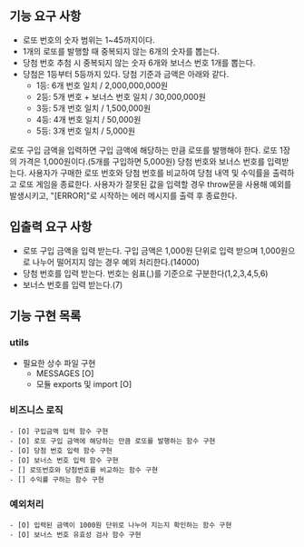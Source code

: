 ## 기능 요구 사항

- 로또 번호의 숫자 범위는 1~45까지이다.
- 1개의 로또를 발행할 때 중복되지 않는 6개의 숫자를 뽑는다.
- 당첨 번호 추첨 시 중복되지 않는 숫자 6개와 보너스 번호 1개를 뽑는다.
- 당첨은 1등부터 5등까지 있다. 당첨 기준과 금액은 아래와 같다.
  - 1등: 6개 번호 일치 / 2,000,000,000원
  - 2등: 5개 번호 + 보너스 번호 일치 / 30,000,000원
  - 3등: 5개 번호 일치 / 1,500,000원
  - 4등: 4개 번호 일치 / 50,000원
  - 5등: 3개 번호 일치 / 5,000원

로또 구입 금액을 입력하면 구입 금액에 해당하는 만큼 로또를 발행해야 한다.
로또 1장의 가격은 1,000원이다.(5개를 구입하면 5,000원)
당첨 번호와 보너스 번호를 입력받는다.
사용자가 구매한 로또 번호와 당첨 번호를 비교하여 당첨 내역 및 수익률을 출력하고 로또 게임을 종료한다.
사용자가 잘못된 값을 입력할 경우 throw문을 사용해 예외를 발생시키고, "[ERROR]"로 시작하는 에러 메시지를 출력 후 종료한다.

## 입출력 요구 사항

- 로또 구입 금액을 입력 받는다. 구입 금액은 1,000원 단위로 입력 받으며 1,000원으로 나누어 떨어지지 않는 경우 예외 처리한다.(14000)
- 당첨 번호를 입력 받는다. 번호는 쉼표(,)를 기준으로 구분한다(1,2,3,4,5,6)
- 보너스 번호를 입력 받는다.(7)

## 기능 구현 목록

### utils

- 필요한 상수 파일 구현
  - MESSAGES [O]
  - 모듈 exports 및 import [O]

### 비즈니스 로직

    - [O] 구입금액 입력 함수 구현
    - [O] 로또 구입 금액에 해당하는 만큼 로또를 발행하는 함수 구현
    - [O] 당첨 번호 입력 함수 구현
    - [O] 보너스 번호 입력 함수 구현
    - [] 로또번호와 당첨번호를 비교하는 함수 구현
    - [] 수익률 구하는 함수 구현

### 예외처리

    - [O] 입력된 금액이 1000원 단위로 나누어 지는지 확인하는 함수 구현
    - [O] 보너스 번호 유효성 검사 함수 구현
